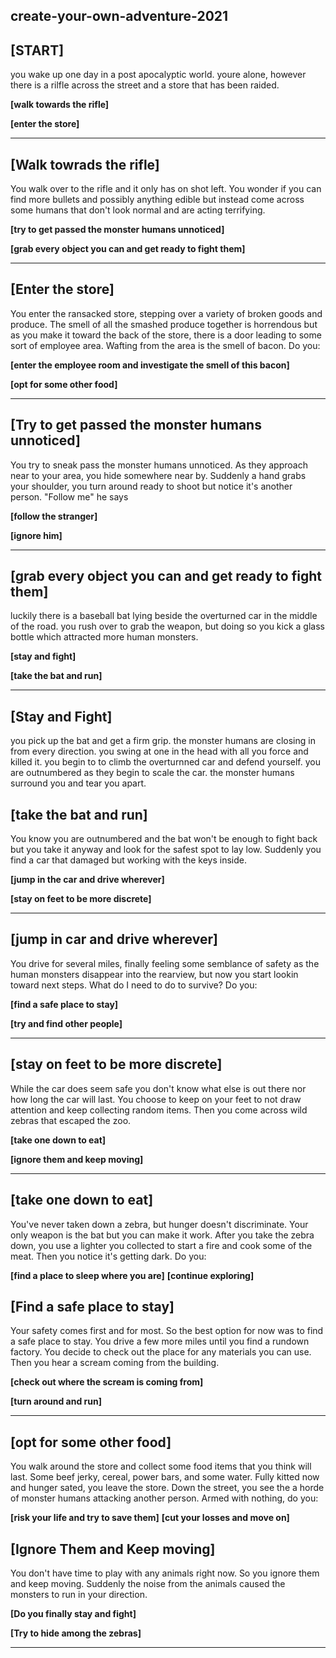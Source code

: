 ## create-your-own-adventure-2021

## [START]

you wake up one day in a post apocalyptic world. youre alone, however there is a rilfle across the street and a store that has been raided. 

**[walk towards the rifle]**

**[enter the store]**

---

## [Walk towrads the rifle]

You walk over to the rifle and it only has on shot left.  You wonder if you can find more bullets and possibly anything edible but instead come across some humans that don't look normal and are acting terrifying.

**[try to get passed the monster humans unnoticed]**

**[grab every object you can and get ready to fight them]**

---
## [Enter the store]
You enter the ransacked store, stepping over a variety of broken goods and produce. The smell of all the smashed produce together is horrendous but as you make it toward the back of the store, there is a door leading to some sort of employee area. Wafting from the area is the smell of bacon. Do you:

**[enter the employee room and investigate the smell of this bacon]**

**[opt for some other food]**

---
## [Try to get passed the monster humans unnoticed]
You try to sneak pass the monster humans unnoticed. As they approach near to your area, you hide somewhere near by. Suddenly a hand grabs your shoulder, you turn around ready to shoot but notice it's another person. "Follow me" he says

**[follow the stranger]**

**[ignore him]**

---

## [grab every object you can and get ready to fight them]
luckily there is a baseball bat lying beside the overturned car in the middle of the road. you rush over to grab the weapon, but doing so you kick a glass bottle which attracted more human monsters. 

**[stay and fight]**

**[take the bat and run]**

---

## [Stay and Fight]
you pick up the bat and get a firm grip. the monster humans are closing in from every direction. you swing at one in the head with all you force and killed it. you begin to to climb the overturnned car and defend yourself. you are outnumbered as they begin to scale the car. the monster humans surround you and tear you apart.
## [take the bat and run]
You know you are outnumbered and the bat won't be enough to fight back but you take it anyway and look for the safest spot to lay low.  Suddenly you find a car that damaged but working with the keys inside.

**[jump in the car and drive wherever]**

**[stay on feet to be more discrete]**

---
## [jump in car and drive wherever]
You drive for several miles, finally feeling some semblance of safety as the human monsters disappear into the rearview, but now you start lookin toward next steps. What do I need to do to survive? Do you:

**[find a safe place to stay]**

**[try and find other people]**

---
## [stay on feet to be more discrete]
While the car does seem safe you don't know what else is out there nor how long the car will last.  You choose to keep on your feet to not draw attention and keep collecting random items.  Then you come across 
wild zebras that escaped the zoo.

**[take one down to eat]**

**[ignore them and keep moving]**

---
## [take one down to eat]
You've never taken down a zebra, but hunger doesn't discriminate. Your only weapon is the bat but you can make it work. After you take the zebra down, you use a lighter you collected to start a fire and cook some of the meat. Then you notice it's getting dark. Do you:

**[find a place to sleep where you are]**
**[continue exploring]**
## [Find a safe place to stay]
Your safety comes first and for most. So the best option for now was to find a safe place to stay. You drive a few more miles until you find a rundown factory. You decide to check out the place for any materials you can use. Then you hear a scream coming from the building.

**[check out where the scream is coming from]**

**[turn around and run]**

---

## [opt for some other food]
You walk around the store and collect some food items that you think will last. Some beef jerky, cereal, power bars, and some water. Fully kitted now and hunger sated, you leave the store. Down the street, you see the a horde of monster humans attacking another person. Armed with nothing, do you:

**[risk your life and try to save them]**
**[cut your losses and move on]**
## [Ignore Them and Keep moving]
You don't have time to play with any animals right now. So you ignore them and keep moving. Suddenly the noise from the animals caused the monsters to run in your direction.

**[Do you finally stay and fight]**

**[Try to hide among the zebras]**

---
